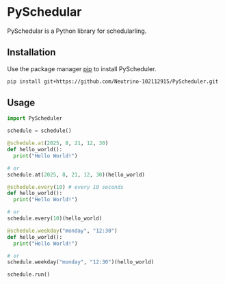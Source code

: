 # PySchedular

PySchedular is a Python library for schedularling.

## Installation

Use the package manager [pip](https://pip.pypa.io/en/stable/) to install PyScheduler.

```bash
pip install git+https://github.com/Neutrino-102112915/PyScheduler.git
```

## Usage

```python
import PyScheduler

schedule = schedule()

@schedule.at(2025, 8, 21, 12, 30)
def hello_world():
  print("Hello World!")

# or
schedule.at(2025, 8, 21, 12, 30)(hello_world)

@schedule.every(10) # every 10 seconds
def hello_world():
  print("Hello World!")

# or
schedule.every(10)(hello_world)

@schedule.weekday("monday", "12:30")
def hello_world():
  print("Hello World!")

# or
schedule.weekday("monday", "12:30")(hello_world)

schedule.run()
```
